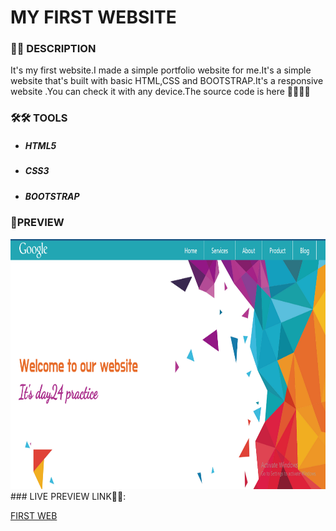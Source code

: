 # MY FIRST WEBSITE  

<h3> 📝📝 DESCRIPTION</h3>
  
<p>It's my first website.I made a simple portfolio website for me.It's a simple website that's built with basic HTML,CSS and BOOTSTRAP.It's a responsive website .You can check it with any device.The source code is here 🙆‍♂️🙆‍♂️</p>

<h3>🛠🛠 TOOLS</h3>
<ul>
  <li><h5>HTML5</h5></li>
  <li><h5>CSS3</h5></li>
  <li><h5>BOOTSTRAP</h5></li>
</ul>
  
### 🎨PREVIEW 
<img src="img/one.png" height="400" width="1200"/>
### LIVE PREVIEW LINK🔗🔗:

[FIRST WEB](https://sohaghossainpappu.github.io/firstweb/)
